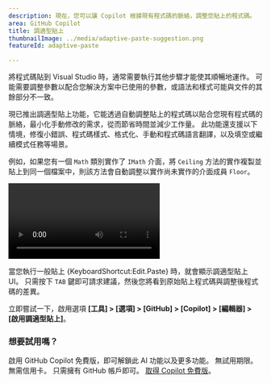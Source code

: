 ```yaml
---
description: 現在，您可以讓 Copilot 根據現有程式碼的脈絡，調整您貼上的程式碼。
area: GitHub Copilot
title: 調適型貼上
thumbnailImage: ../media/adaptive-paste-suggestion.png
featureId: adaptive-paste

---
```



將程式碼貼到 Visual Studio 時，通常需要執行其他步驟才能使其順暢地運作。 可能需要調整參數以配合您解決方案中已使用的參數，或語法和樣式可能與文件的其餘部分不一致。

現已推出調適型貼上功能，它能透過自動調整貼上的程式碼以貼合您現有程式碼的脈絡，最小化手動修改的需求，從而節省時間並減少工作量。 此功能還支援以下情境，修復小錯誤、程式碼樣式、格式化、手動和程式碼語言翻譯，以及填空或繼續模式任務等場景。

例如，如果您有一個 `Math` 類別實作了 `IMath` 介面，將 `Ceiling` 方法的實作複製並貼上到同一個檔案中，則該方法會自動調整以實作尚未實作的介面成員 `Floor`。

![調整貼上的方法以完成介面](../media/adaptive-paste-complete-interface.mp4)

當您執行一般貼上 {KeyboardShortcut:Edit.Paste} 時，就會顯示調適型貼上 UI。 只需按下 `TAB` 鍵即可請求建議，然後您將看到原始貼上程式碼與調整後程式碼的差異。

立即嘗試一下，啟用選項 **[工具] > [選項] > [GitHub] > [Copilot] > [編輯器] > [啟用調適型貼上]**。

### 想要試用嗎？
啟用 GitHub Copilot 免費版，即可解鎖此 AI 功能以及更多功能。
 無試用期限。 無需信用卡。 只需擁有 GitHub 帳戶即可。 [取得 Copilot 免費版](https://github.com/settings/copilot)。
